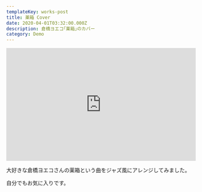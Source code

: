 ```yaml
---
templateKey: works-post
title: 薬箱 Cover
date: 2020-04-01T03:32:00.000Z
description: 倉橋ヨエコ｢薬箱｣のカバー
category: Demo
---
```

<iframe width="100%" height="300" scrolling="no" frameborder="no" allow="autoplay" src="https://w.soundcloud.com/player/?url=https%3A//api.soundcloud.com/tracks/765638494&color=%23ff5500&auto_play=false&hide_related=false&show_comments=true&show_user=true&show_reposts=false&show_teaser=true&visual=true"></iframe>

大好きな倉橋ヨエコさんの薬箱という曲をジャズ風にアレンジしてみました。

自分でもお気に入りです。